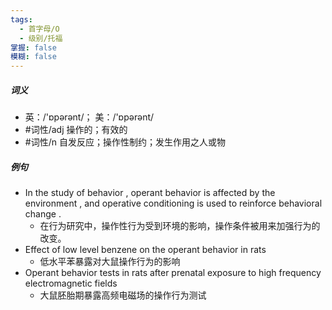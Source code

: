 ```yaml
---
tags:
  - 首字母/O
  - 级别/托福
掌握: false
模糊: false
---
```

##### 词义
- 英：/'ɒpərənt/； 美：/'ɒpərənt/
- #词性/adj  操作的；有效的
- #词性/n  自发反应；操作性制约；发生作用之人或物
##### 例句
- In the study of behavior , operant behavior is affected by the environment , and operative conditioning is used to reinforce behavioral change .
	- 在行为研究中，操作性行为受到环境的影响，操作条件被用来加强行为的改变。
- Effect of low level benzene on the operant behavior in rats
	- 低水平苯暴露对大鼠操作行为的影响
- Operant behavior tests in rats after prenatal exposure to high frequency electromagnetic fields
	- 大鼠胚胎期暴露高频电磁场的操作行为测试
